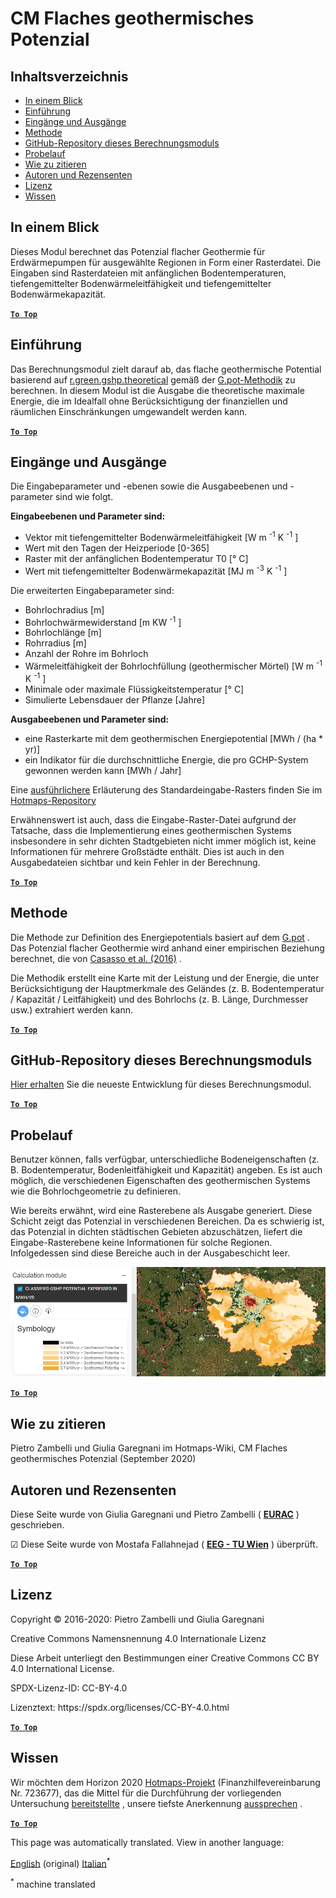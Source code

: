 <h1> <a class="anchor" id="cm-shallow-geothermal-potential" href="#cm-shallow-geothermal-potential"><i class="fa fa-link"></i></a> CM Flaches geothermisches Potenzial </h1><h2> <a class="anchor" id="table-of-contents" href="#table-of-contents"><i class="fa fa-link"></i></a> Inhaltsverzeichnis </h2><ul><li> <a href="#in-a-glance">In einem Blick</a> </li><li> <a href="#introduction">Einführung</a> </li><li> <a href="#inputs-and-outputs">Eingänge und Ausgänge</a> </li><li> <a href="#method">Methode</a> </li><li> <a href="#github-repository-of-this-calculation-module">GitHub-Repository dieses Berechnungsmoduls</a> </li><li> <a href="#sample-run">Probelauf</a> </li><li> <a href="#how-to-cite">Wie zu zitieren</a> </li><li> <a href="#authors-and-reviewers">Autoren und Rezensenten</a> </li><li> <a href="#license">Lizenz</a> </li><li> <a href="#acknowledgement">Wissen</a> </li></ul><h2> <a class="anchor" id="in-a-glance" href="#in-a-glance"><i class="fa fa-link"></i></a> In einem Blick </h2><p> Dieses Modul berechnet das Potenzial flacher Geothermie für Erdwärmepumpen für ausgewählte Regionen in Form einer Rasterdatei. Die Eingaben sind Rasterdateien mit anfänglichen Bodentemperaturen, tiefengemittelter Bodenwärmeleitfähigkeit und tiefengemittelter Bodenwärmekapazität. </p><p> <a href="#table-of-contents"><strong><code>To Top</code></strong></a> </p> <h2> <a class="anchor" id="introduction" href="#introduction"><i class="fa fa-link"></i></a> Einführung </h2><p> Das Berechnungsmodul zielt darauf ab, das flache geothermische Potential basierend auf <a href="https://grass.osgeo.org/grass76/manuals/addons/r.green.gshp.theoretical.html">r.green.gshp.theoretical</a> gemäß der <a href="https://www.sciencedirect.com/science/article/pii/S0360544216303358">G.pot-Methodik</a> zu berechnen. In diesem Modul ist die Ausgabe die theoretische maximale Energie, die im Idealfall ohne Berücksichtigung der finanziellen und räumlichen Einschränkungen umgewandelt werden kann. </p><p> <a href="#table-of-contents"><strong><code>To Top</code></strong></a> </p> <h2> <a class="anchor" id="inputs-and-outputs" href="#inputs-and-outputs"><i class="fa fa-link"></i></a> Eingänge und Ausgänge </h2><p> Die Eingabeparameter und -ebenen sowie die Ausgabeebenen und -parameter sind wie folgt. </p><p> <strong>Eingabeebenen und Parameter sind:</strong> </p><ul><li> Vektor mit tiefengemittelter Bodenwärmeleitfähigkeit [W m <sup>-1</sup> K <sup>-1</sup> ] </li><li> Wert mit den Tagen der Heizperiode [0-365] </li><li> Raster mit der anfänglichen Bodentemperatur T0 [° C] </li><li> Wert mit tiefengemittelter Bodenwärmekapazität [MJ m <sup>-3</sup> K <sup>-1</sup> ] </li></ul><p> Die erweiterten Eingabeparameter sind: </p><ul><li> Bohrlochradius [m] </li><li> Bohrlochwärmewiderstand [m KW <sup>-1</sup> ] </li><li> Bohrlochlänge [m] </li><li> Rohrradius [m] </li><li> Anzahl der Rohre im Bohrloch </li><li> Wärmeleitfähigkeit der Bohrlochfüllung (geothermischer Mörtel) [W m <sup>-1</sup> K <sup>-1</sup> ] </li><li> Minimale oder maximale Flüssigkeitstemperatur [° C] </li><li> Simulierte Lebensdauer der Pflanze [Jahre] </li></ul><p> <strong>Ausgabeebenen und Parameter sind:</strong> </p><ul><li> eine Rasterkarte mit dem geothermischen Energiepotential [MWh / (ha * yr)] </li><li> ein Indikator für die durchschnittliche Energie, die pro GCHP-System gewonnen werden kann [MWh / Jahr] </li></ul><p> Eine <a href="https://gitlab.com/hotmaps/potential/potential_geothermal_raster">ausführlichere</a> Erläuterung des Standardeingabe-Rasters finden Sie im <a href="https://gitlab.com/hotmaps/potential/potential_geothermal_raster">Hotmaps-Repository</a> </p><p> Erwähnenswert ist auch, dass die Eingabe-Raster-Datei aufgrund der Tatsache, dass die Implementierung eines geothermischen Systems insbesondere in sehr dichten Stadtgebieten nicht immer möglich ist, keine Informationen für mehrere Großstädte enthält. Dies ist auch in den Ausgabedateien sichtbar und kein Fehler in der Berechnung. </p><p> <a href="#table-of-contents"><strong><code>To Top</code></strong></a> </p> <h2> <a class="anchor" id="method" href="#method"><i class="fa fa-link"></i></a> Methode </h2><p> Die Methode zur Definition des Energiepotentials basiert auf dem <a href="https://www.sciencedirect.com/science/article/pii/S0360544216303358">G.pot</a> . Das Potenzial flacher Geothermie wird anhand einer empirischen Beziehung berechnet, die von <a href="https://www.sciencedirect.com/science/article/pii/S0360544216303358">Casasso et al. (2016)</a> . </p><p> Die Methodik erstellt eine Karte mit der Leistung und der Energie, die unter Berücksichtigung der Hauptmerkmale des Geländes (z. B. Bodentemperatur / Kapazität / Leitfähigkeit) und des Bohrlochs (z. B. Länge, Durchmesser usw.) extrahiert werden kann. </p><p> <a href="#table-of-contents"><strong><code>To Top</code></strong></a> </p> <h2> <a class="anchor" id="github-repository-of-this-calculation-module" href="#github-repository-of-this-calculation-module"><i class="fa fa-link"></i></a> GitHub-Repository dieses Berechnungsmoduls </h2><p> <a href="https://github.com/HotMaps/gchp_potential/tree/develop">Hier erhalten</a> Sie die neueste Entwicklung für dieses Berechnungsmodul. </p><p> <a href="#table-of-contents"><strong><code>To Top</code></strong></a> </p> <h2> <a class="anchor" id="sample-run" href="#sample-run"><i class="fa fa-link"></i></a> Probelauf </h2><p> Benutzer können, falls verfügbar, unterschiedliche Bodeneigenschaften (z. B. Bodentemperatur, Bodenleitfähigkeit und Kapazität) angeben. Es ist auch möglich, die verschiedenen Eigenschaften des geothermischen Systems wie die Bohrlochgeometrie zu definieren. </p><p> Wie bereits erwähnt, wird eine Rasterebene als Ausgabe generiert. Diese Schicht zeigt das Potenzial in verschiedenen Bereichen. Da es schwierig ist, das Potenzial in dichten städtischen Gebieten abzuschätzen, liefert die Eingabe-Rasterebene keine Informationen für solche Regionen. Infolgedessen sind diese Bereiche auch in der Ausgabeschicht leer. </p><img src="/en/CM-Shallow-geothermal-potential/shallow_geothermal_out_raster.png"/><p> <a href="#table-of-contents"><strong><code>To Top</code></strong></a> </p> <h2> <a class="anchor" id="how-to-cite" href="#how-to-cite"><i class="fa fa-link"></i></a> Wie zu zitieren </h2><p> Pietro Zambelli und Giulia Garegnani im Hotmaps-Wiki, CM Flaches geothermisches Potenzial (September 2020) </p><h2> <a class="anchor" id="authors-and-reviewers" href="#authors-and-reviewers"><i class="fa fa-link"></i></a> Autoren und Rezensenten </h2><p> Diese Seite wurde von Giulia Garegnani und Pietro Zambelli ( <strong><a href="http://www.eurac.edu">EURAC</a></strong> ) geschrieben. </p><p> ☑ Diese Seite wurde von Mostafa Fallahnejad ( <strong><a href="https://eeg.tuwien.ac.at/">EEG - TU Wien</a></strong> ) überprüft. </p><p> <a href="#table-of-contents"><strong><code>To Top</code></strong></a> </p> <h2> <a class="anchor" id="license" href="#license"><i class="fa fa-link"></i></a> Lizenz </h2><p> Copyright © 2016-2020: Pietro Zambelli und Giulia Garegnani </p><p> Creative Commons Namensnennung 4.0 Internationale Lizenz </p><p> Diese Arbeit unterliegt den Bestimmungen einer Creative Commons CC BY 4.0 International License. </p><p> SPDX-Lizenz-ID: CC-BY-4.0 </p><p> Lizenztext: https://spdx.org/licenses/CC-BY-4.0.html </p><p> <a href="#table-of-contents"><strong><code>To Top</code></strong></a> </p> <h2> <a class="anchor" id="acknowledgement" href="#acknowledgement"><i class="fa fa-link"></i></a> Wissen </h2><p> Wir möchten dem Horizon 2020 <a href="https://www.hotmaps-project.eu">Hotmaps-Projekt</a> (Finanzhilfevereinbarung Nr. 723677), das die Mittel für die Durchführung der vorliegenden Untersuchung <a href="https://www.hotmaps-project.eu">bereitstellte</a> , unsere tiefste Anerkennung <a href="https://www.hotmaps-project.eu">aussprechen</a> . </p><p> <a href="#table-of-contents"><strong><code>To Top</code></strong></a> </p> 



<!--- THIS IS A SUPER UNIQUE IDENTIFIER -->

This page was automatically translated. View in another language:

[English](../en/CM-Shallow-geothermal-potential) (original)  [Italian](../it/CM-Shallow-geothermal-potential)<sup>\*</sup> 

<sup>\*</sup> machine translated
